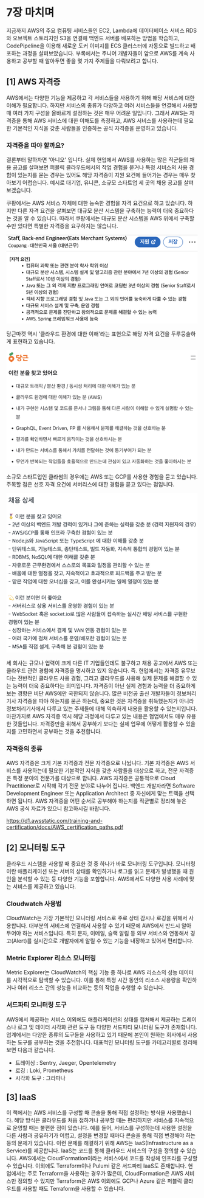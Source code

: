 # 7장 마치며

지금까지 AWS의 주요 컴퓨팅 서비스들인 EC2, Lambda에 데이터베이스 서비스
RDS와 오브젝트 스토리지인 S3을 연결해 백엔드 서버를 배포하는 방법을
학습하고, CodePipeline을 이용해 새로운 도커 이미지를 ECS 클러스터에
자동으로 빌드하고 배포하는 과정을 살펴보았습니다. 부록에서는 주니어
개발자들이 앞으로 AWS를 계속 사용하고 공부할 때 알아두면 좋을 몇 가지
주제들을 다뤄보려고 합니다.

## [1] AWS 자격증

AWS에서는 다양한 기능을 제공하고 각 서비스들을 사용하기 위해 해당
서비스에 대한 이해가 필요합니다. 하지만 서비스의 종류가 다양하고 여러
서비스들을 연결해서 사용할 때 여러 가지 구성을 올바르게 설정하는 것은
매우 어려운 일입니다. 그래서 AWS는 자격증을 통해 AWS 서비스에 대한
이해도를 측정하고, AWS 서비스를 사용하는데 필요한 기본적인 지식을 갖춘
사람들을 인증하는 공식 자격증을 운영하고 있습니다.

### 자격증을 따야 할까요?

결론부터 말하자면 '아니오' 입니다. 실제 현업에서 AWS를 사용하는 많은
직군들의 채용 공고를 살펴보면 퍼블릭 클라우드에서의 작업 경험을 묻거나
특정 서비스의 사용 경험이 있는지를 묻는 경우는 있어도 해당 자격증이 지원
요건에 들어가는 경우는 매우 찾아보기 어렵습니다. 예시로 대기업, 유니콘,
소규모 스타트업 세 곳의 채용 공고를 살펴보겠습니다.

쿠팡에서는 AWS 서비스 자체에 대한 능숙한 경험을 자격 요건으로 하고
있습니다. 하지만 다른 자격 요건을 살펴보면 대규모 분산 시스템을 구축하는
능력이 더욱 중요하다는 것을 알 수 있습니다. 따라서 쿠팡에서는 대규모
분산 시스템을 AWS 위에서 구축할 수만 있다면 특별한 자격증을 요구하지는
않습니다.

![](media/image224.png)

당근마켓 역시 '클라우드 환경에 대한 이해'라는 표현으로 해당 자격 요건을
두루뭉술하게 표현하고 있습니다.

![](media/image225.png)

소규모 스타트업인 클라썸의 경우에는 AWS 또는 GCP를 사용한 경험을 묻고
있습니다. 주목할 점은 선호 자격 요건에 서버리스에 대한 경험을 묻고
있다는 점입니다.

![](media/image226.png)

세 회사는 규모나 업력이 크게 다른 IT 기업들인데도 불구하고 채용 공고에서
AWS 또는 클라우드 관련 경험에 자격증을 명시하고 있지 않습니다. 즉.
현업에서는 자격증 유무보다는 전반적인 클라우드 사용 경험, 그리고
클라우드를 사용해 실제 문제를 해결할 수 있는 능력이 더욱 중요하다는
의미입니다. 자격증이 아닌 실제 경험과 능력을 더 중요하게 보는 경향은
비단 AWS에만 국한되지 않습니다. 많은 비전공 출신 개발자들이 정보처리기사
자격증을 따야 하는지를 묻곤 하는데, 중요한 것은 자격증을 취득했는지가
아니라 정보처리기사에서 다루고 있는 주제들에 대해 익숙하게 내용을 활용할
수 있는지입니다. 마찬가지로 AWS 자격증 역시 해당 과정에서 다루고 있는
내용은 협업에서도 매우 유용한 것들입니다. 자격증만을 위해서 공부하기
보다는 실제 업무에 어떻게 활용할 수 있을지를 고민하면서 공부하는 것을
추천합니다.

### 자격증의 종류

AWS 자격증은 크게 기본 자격증과 전문 자격증으로 나뉩니다. 기본 자격증은
AWS 서비스를 사용하는데 필요한 기본적인 지식을 갖춘 사람들을 대상으로
하고, 전문 자격증은 특정 분야의 전문가를 대상으로 합니다. AWS 자격증은
공통적으로 Cloud Practitioner로 시작해 각기 전문 분야로 나누어 집니다.
백엔드 개발자라면 Software Development Engineer 또는 Application
Architect 중 자신에게 맞는 트랙을 선택하면 됩니다. AWS 자격증을 어떤
순서로 공부해야 하는지를 직군별로 정리해 놓은 AWS 공식 자료가 있으니
참고하시길 바랍니다.

https://d1.awsstatic.com/training-and-certification/docs/AWS_certification_paths.pdf

## [2] 모니터링 도구

클라우드 시스템을 사용할 때 중요한 것 중 하나가 바로 모니터링
도구입니다. 모니터링이란 애플리케이션 또는 서버의 상태를 확인하거나
로그를 읽고 문제가 발생했을 때 원인을 분석할 수 있는 등 다양한 기능을
포함합니다. AWS에서도 다양한 사용 사례에 맞는 서비스를 제공하고
있습니다.

### Cloudwatch 사용법

CloudWatch는 가장 기본적인 모니터링 서비스로 주로 상태 감시나 로깅을
위해서 사용합니다. 대부분의 서비스에 연결해서 사용할 수 있기 때문에
AWS에서 반드시 알아 두어야 하는 서비스입니다. 특히 문자, 이메일, 슬랙
알림 등 외부 서비스와 연동해서 경고(Alert)를 실시간으로 개발자에게 알릴
수 있는 기능을 내장하고 있어서 편리합니다.

### Metric Explorer 리소스 모니터링

Metric Explorer는 CloudWatch의 핵심 기능 중 하나로 AWS 리소스의 성능
데이터를 시각적으로 탐색할 수 있습니다. 이를 통해 특정 시간 동안의
리소스 사용량을 확인하거나 여러 리소스 간의 성능을 비교하는 등의 작업을
수행할 수 있습니다.

### 서드파티 모니터링 도구

AWS에서 제공하는 서비스 이외에도 애플리케이션의 상태를 캡처해서 제공하는
트레이스나 로그 및 데이터 시각화 관련 도구 등 다양한 서드파티 모니터링
도구가 존재합니다. 업계에서는 다양한 종류의 도구들을 사용하고 있기
때문에 본인이 원하는 회사에서 사용하는 도구를 공부하는 것을 추천합니다.
대표적인 모니터링 도구를 카테고리별로 정리해보면 다음과 같습니다.

- 트레이싱 : Sentry, Jaeger, Opentelemetry
- 로깅 : Loki, Prometheus
- 시각화 도구 : 그라파나

## [3] IaaS

이 책에서는 AWS 서비스를 구성할 때 콘솔을 통해 직접 설정하는 방식을
사용했습니다. 해당 방식은 클라우드를 처음 접하거나 공부할 때는
편리하지만 서비스를 지속적으로 운영할 때는 불편한 점이 있습니다. 예를
들어, 서비스를 구성하는데 사용한 설정을 다른 사람과 공유하기가 어렵고,
설정을 변경할 때마다 콘솔을 통해 직접 변경해야 하는 등의 문제가
있습니다. 이런 문제를 해결하기 위해 AWS는 IaaS(Infrastructure as a
Service)를 제공합니다. IaaS는 코드를 통해 클라우드 서비스의 구성을
정의할 수 있습니다. AWS에서는 CloudFormation이라는 서비스에서 코드를
작성해 인프라를 구성할 수 있습니다. 이외에도 Terraform이나 Pulumi 같은
서드파티 IaaS도 존재합니다. 현업에서는 주로 Terraform을 사용하는 경우가
많은데, CloudFormation은 AWS 서비스만 정의할 수 있지만 Terraform은 AWS
이외에도 GCP나 Azure 같은 퍼블릭 클라우드를 사용할 때도 Terraform을
사용할 수 있습니다.
